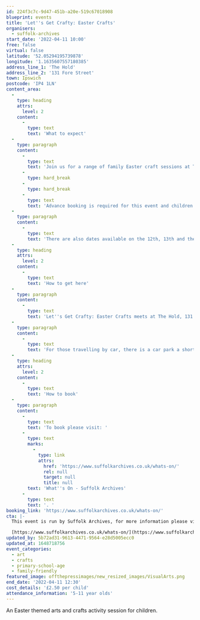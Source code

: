 ```yaml
---
id: 224f3c7c-9d47-451b-a20e-519c67018908
blueprint: events
title: 'Let''s Get Crafty: Easter Crafts'
organisers:
  - suffolk-archives
start_date: '2022-04-11 10:00'
free: false
virtual: false
latitude: '52.05294195739878'
longitude: '1.1635607557180385'
address_line_1: 'The Hold'
address_line_2: '131 Fore Street'
town: Ipswich
postcode: 'IP4 1LN'
content_area:
  -
    type: heading
    attrs:
      level: 2
    content:
      -
        type: text
        text: 'What to expect'
  -
    type: paragraph
    content:
      -
        type: text
        text: 'Join us for a range of family Easter craft sessions at The Hold. '
      -
        type: hard_break
      -
        type: hard_break
      -
        type: text
        text: 'Advance booking is required for this event and children must be accompanied by a responsible adult at all times.'
  -
    type: paragraph
    content:
      -
        type: text
        text: 'There are also dates available on the 12th, 13th and the 14th of April.'
  -
    type: heading
    attrs:
      level: 2
    content:
      -
        type: text
        text: 'How to get here'
  -
    type: paragraph
    content:
      -
        type: text
        text: 'Let''s Get Crafty: Easter Crafts meets at The Hold, 131 Fore Street, Ipswich.'
  -
    type: paragraph
    content:
      -
        type: text
        text: 'For those travelling by car, there is a car park a short walk from the venue next to the student halls.'
  -
    type: heading
    attrs:
      level: 2
    content:
      -
        type: text
        text: 'How to book'
  -
    type: paragraph
    content:
      -
        type: text
        text: 'To book please visit: '
      -
        type: text
        marks:
          -
            type: link
            attrs:
              href: 'https://www.suffolkarchives.co.uk/whats-on/'
              rel: null
              target: null
              title: null
        text: 'What''s On - Suffolk Archives'
      -
        type: text
        text: '. '
booking_link: 'https://www.suffolkarchives.co.uk/whats-on/'
cta: |-
  This event is run by Suffolk Archives, for more information please visit the Suffolk Archives website:

  [https://www.suffolkarchives.co.uk/whats-on/](https://www.suffolkarchives.co.uk/whats-on/)
updated_by: 5b72ad31-9613-4471-9564-e28d5005ecc0
updated_at: 1648718756
event_categories:
  - art
  - crafts
  - primary-school-age
  - family-friendly
featured_image: offthepressimages/new_resized_images/VisualArts.png
end_date: '2022-04-11 12:30'
cost_details: '£2.50 per child'
attendance_information: '5-11 year olds'
---
```

An Easter themed arts and crafts activity session for children.